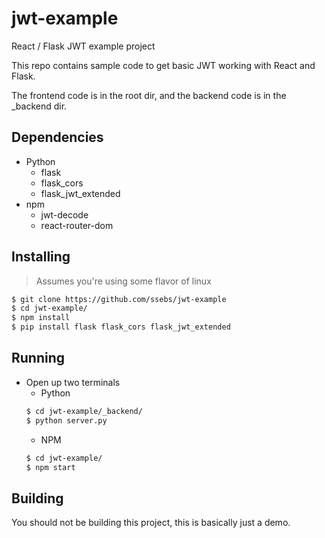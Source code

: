 # jwt-example

React / Flask JWT example project

This repo contains sample code to get basic JWT working with React and Flask.

The frontend code is in the root dir, and the backend code is in the _backend dir.

## Dependencies
- Python
  - flask
  - flask_cors
  - flask_jwt_extended
- npm
  - jwt-decode
  - react-router-dom

## Installing 
> Assumes you're using some flavor of linux 
```bash
$ git clone https://github.com/ssebs/jwt-example
$ cd jwt-example/
$ npm install
$ pip install flask flask_cors flask_jwt_extended
```

## Running
- Open up two terminals
  - Python
  ```bash
  $ cd jwt-example/_backend/
  $ python server.py
  ```
  - NPM
  ```bash
  $ cd jwt-example/
  $ npm start
  ```

## Building
You should not be building this project, this is basically just a demo.